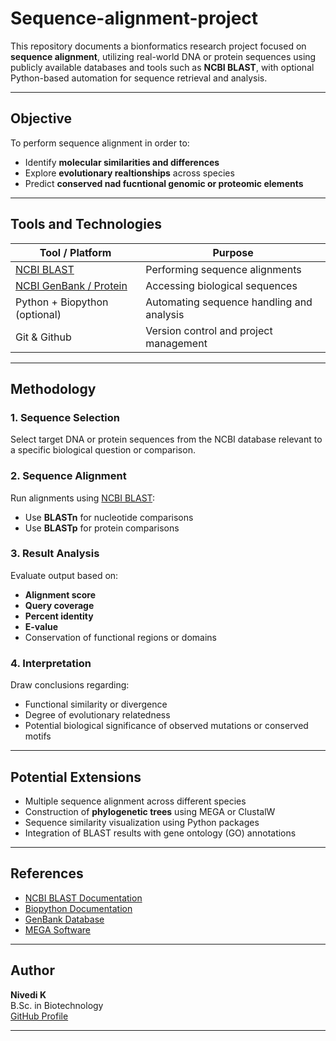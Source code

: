 # Sequence-alignment-project

This repository documents a bionformatics research project focused on **sequence alignment**, utilizing real-world DNA or protein sequences using publicly available databases and tools such as **NCBI BLAST**, with optional Python-based automation for sequence retrieval and analysis.

---
## Objective

To perform sequence alignment in order to:
- Identify **molecular similarities and differences**
- Explore **evolutionary realtionships** across species
- Predict **conserved nad fucntional genomic or proteomic elements**

---

## Tools and Technologies

| Tool / Platform | Purpose |
| ------------------| ---------|
| [NCBI BLAST](https://blast.ncbi.nlm.nih.gov/Blast.cgi) | Performing sequence alignments|
| [NCBI GenBank / Protein](https://www.ncbi.nlm.nih.gov/) | Accessing biological sequences |
| Python + Biopython (optional) | Automating sequence handling and analysis|
| Git & Github | Version control and project management |


---

##  Methodology

### 1. Sequence Selection
Select target DNA or protein sequences from the NCBI database relevant to a specific biological question or comparison.

### 2. Sequence Alignment
Run alignments using [NCBI BLAST](https://blast.ncbi.nlm.nih.gov/Blast.cgi):
- Use **BLASTn** for nucleotide comparisons
- Use **BLASTp** for protein comparisons

### 3. Result Analysis
Evaluate output based on:
- **Alignment score**
- **Query coverage**
- **Percent identity**
- **E-value**
- Conservation of functional regions or domains

### 4. Interpretation
Draw conclusions regarding:
- Functional similarity or divergence
- Degree of evolutionary relatedness
- Potential biological significance of observed mutations or conserved motifs

---

##  Potential Extensions

- Multiple sequence alignment across different species
- Construction of **phylogenetic trees** using MEGA or ClustalW
- Sequence similarity visualization using Python packages
- Integration of BLAST results with gene ontology (GO) annotations

---

##  References

- [NCBI BLAST Documentation](https://www.ncbi.nlm.nih.gov/books/NBK279690/)
- [Biopython Documentation](https://biopython.org/)
- [GenBank Database](https://www.ncbi.nlm.nih.gov/genbank/)
- [MEGA Software](https://www.megasoftware.net/)

---

##  Author

**Nivedi K**  
B.Sc. in Biotechnology  
[GitHub Profile](https://github.com/KaS1325)

---

